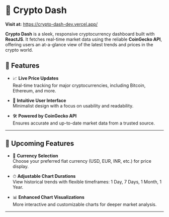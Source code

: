 # 🚀 Crypto Dash
**Visit at:** https://crypto-dash-dev.vercel.app/

**Crypto Dash** is a sleek, responsive cryptocurrency dashboard built with **ReactJS**. It fetches real-time market data using the reliable **CoinGecko API**, offering users an at-a-glance view of the latest trends and prices in the crypto world.

## 🔧 Features

- 📈 **Live Price Updates**  
  Real-time tracking for major cryptocurrencies, including Bitcoin, Ethereum, and more.

- 🧭 **Intuitive User Interface**  
  Minimalist design with a focus on usability and readability.

- 🛠 **Powered by CoinGecko API**  
  Ensures accurate and up-to-date market data from a trusted source.

---

## 🌟 Upcoming Features

- 💱 **Currency Selection**  
  Choose your preferred fiat currency (USD, EUR, INR, etc.) for price display.

- ⏱ **Adjustable Chart Durations**  
  View historical trends with flexible timeframes: 1 Day, 7 Days, 1 Month, 1 Year.

- 📊 **Enhanced Chart Visualizations**  
  More interactive and customizable charts for deeper market analysis.

---

